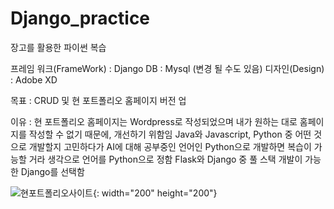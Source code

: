 # Django_practice

장고를 활용한 파이썬 복습

프레임 워크(FrameWork) : Django
DB : Mysql (변경 될 수도 있음)
디자인(Design) : Adobe XD

목표 : CRUD 및 현 포트폴리오 홈페이지 버전 업

이유 : 현 포트폴리오 홈페이지는 Wordpress로 작성되었으며 내가 원하는 대로 홈페이지를 작성할 수 없기 때문에, 개선하기 위함임 
       Java와 Javascript, Python 중 어떤 것으로 개발할지 고민하다가 AI에 대해 공부중인 언어인 Python으로 개발하면 복습이 가능할 거라 생각으로 언어를 Python으로 정함
       Flask와 Django 중 풀 스택 개발이 가능한 Django를 선택함
      
![현포트폴리오사이트](https://user-images.githubusercontent.com/45348509/228821787-f243f73c-7160-4428-ae6c-5eddbf190561.JPG){: width="200" height="200"}

